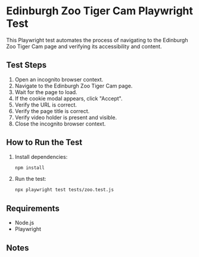 # Edinburgh Zoo Tiger Cam Playwright Test

This Playwright test automates the process of navigating to the Edinburgh Zoo Tiger Cam page and verifying its accessibility and content.

## Test Steps

1. Open an incognito browser context.
2. Navigate to the Edinburgh Zoo Tiger Cam page.
3. Wait for the page to load.
4. If the cookie modal appears, click "Accept".
5. Verify the URL is correct.
6. Verify the page title is correct.
7. Verify video holder is present and visible.
8. Close the incognito browser context.

## How to Run the Test
1. Install dependencies:
   ```sh
   npm install
   ```
2. Run the test:
   ```sh
   npx playwright test tests/zoo.test.js
   ```

## Requirements
- Node.js
- Playwright

## Notes



